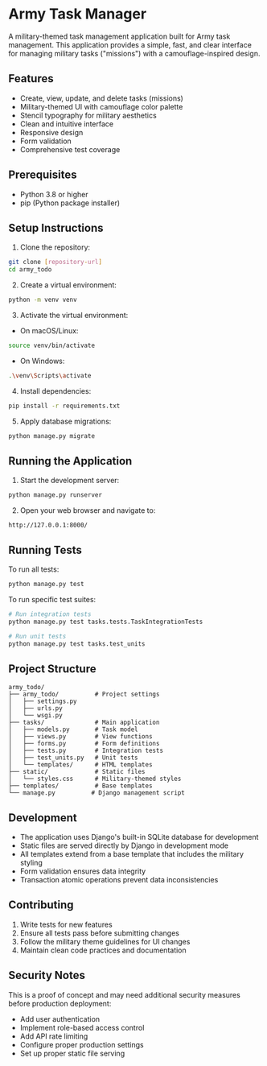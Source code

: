 # Army Task Manager

A military-themed task management application built for Army task management. This application provides a simple, fast, and clear interface for managing military tasks ("missions") with a camouflage-inspired design.

## Features

- Create, view, update, and delete tasks (missions)
- Military-themed UI with camouflage color palette
- Stencil typography for military aesthetics
- Clean and intuitive interface
- Responsive design
- Form validation
- Comprehensive test coverage

## Prerequisites

- Python 3.8 or higher
- pip (Python package installer)

## Setup Instructions

1. Clone the repository:
```bash
git clone [repository-url]
cd army_todo
```

2. Create a virtual environment:
```bash
python -m venv venv
```

3. Activate the virtual environment:
- On macOS/Linux:
```bash
source venv/bin/activate
```
- On Windows:
```bash
.\venv\Scripts\activate
```

4. Install dependencies:
```bash
pip install -r requirements.txt
```

5. Apply database migrations:
```bash
python manage.py migrate
```

## Running the Application

1. Start the development server:
```bash
python manage.py runserver
```

2. Open your web browser and navigate to:
```
http://127.0.0.1:8000/
```

## Running Tests

To run all tests:
```bash
python manage.py test
```

To run specific test suites:
```bash
# Run integration tests
python manage.py test tasks.tests.TaskIntegrationTests

# Run unit tests
python manage.py test tasks.test_units
```

## Project Structure

```
army_todo/
├── army_todo/          # Project settings
│   ├── settings.py
│   ├── urls.py
│   └── wsgi.py
├── tasks/              # Main application
│   ├── models.py       # Task model
│   ├── views.py        # View functions
│   ├── forms.py        # Form definitions
│   ├── tests.py        # Integration tests
│   ├── test_units.py   # Unit tests
│   └── templates/      # HTML templates
├── static/             # Static files
│   └── styles.css      # Military-themed styles
├── templates/          # Base templates
└── manage.py          # Django management script
```

## Development

- The application uses Django's built-in SQLite database for development
- Static files are served directly by Django in development mode
- All templates extend from a base template that includes the military styling
- Form validation ensures data integrity
- Transaction atomic operations prevent data inconsistencies

## Contributing

1. Write tests for new features
2. Ensure all tests pass before submitting changes
3. Follow the military theme guidelines for UI changes
4. Maintain clean code practices and documentation

## Security Notes

This is a proof of concept and may need additional security measures before production deployment:

- Add user authentication
- Implement role-based access control
- Add API rate limiting
- Configure proper production settings
- Set up proper static file serving
